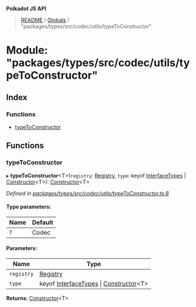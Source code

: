 **Polkadot JS API**

> [README](../README.md) / [Globals](../globals.md) / "packages/types/src/codec/utils/typeToConstructor"

# Module: "packages/types/src/codec/utils/typeToConstructor"

## Index

### Functions

* [typeToConstructor](_packages_types_src_codec_utils_typetoconstructor_.md#typetoconstructor)

## Functions

### typeToConstructor

▸ **typeToConstructor**\<T>(`registry`: [Registry](../interfaces/_packages_types_src_types_registry_.registry.md), `type`: keyof [InterfaceTypes](../interfaces/_packages_types_src_types_registry_.interfacetypes.md) \| [Constructor](../interfaces/_packages_types_src_types_codec_.constructor.md)\<T>): [Constructor](../interfaces/_packages_types_src_types_codec_.constructor.md)\<T>

*Defined in [packages/types/src/codec/utils/typeToConstructor.ts:8](https://github.com/polkadot-js/api/blob/ff59962c5/packages/types/src/codec/utils/typeToConstructor.ts#L8)*

#### Type parameters:

Name | Default |
------ | ------ |
`T` | Codec |

#### Parameters:

Name | Type |
------ | ------ |
`registry` | [Registry](../interfaces/_packages_types_src_types_registry_.registry.md) |
`type` | keyof [InterfaceTypes](../interfaces/_packages_types_src_types_registry_.interfacetypes.md) \| [Constructor](../interfaces/_packages_types_src_types_codec_.constructor.md)\<T> |

**Returns:** [Constructor](../interfaces/_packages_types_src_types_codec_.constructor.md)\<T>
